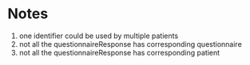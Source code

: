 # Notes

1. one identifier could be used by multiple patients
2. not all the questionnaireResponse has corresponding questionnaire
3. not all the questionnaireResponse has corresponding patient
